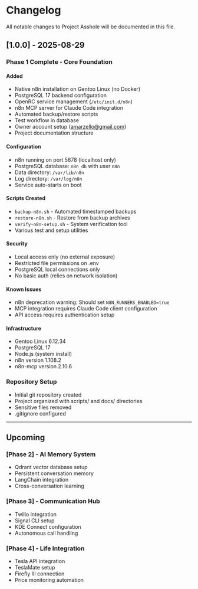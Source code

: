 # Changelog

All notable changes to Project Asshole will be documented in this file.

## [1.0.0] - 2025-08-29

### Phase 1 Complete - Core Foundation

#### Added
- Native n8n installation on Gentoo Linux (no Docker)
- PostgreSQL 17 backend configuration
- OpenRC service management (`/etc/init.d/n8n`)
- n8n MCP server for Claude Code integration
- Automated backup/restore scripts
- Test workflow in database
- Owner account setup (amarzello@gmail.com)
- Project documentation structure

#### Configuration
- n8n running on port 5678 (localhost only)
- PostgreSQL database: `n8n_db` with user `n8n`
- Data directory: `/var/lib/n8n`
- Log directory: `/var/log/n8n`
- Service auto-starts on boot

#### Scripts Created
- `backup-n8n.sh` - Automated timestamped backups
- `restore-n8n.sh` - Restore from backup archives
- `verify-n8n-setup.sh` - System verification tool
- Various test and setup utilities

#### Security
- Local access only (no external exposure)
- Restricted file permissions on .env
- PostgreSQL local connections only
- No basic auth (relies on network isolation)

#### Known Issues
- n8n deprecation warning: Should set `N8N_RUNNERS_ENABLED=true`
- MCP integration requires Claude Code client configuration
- API access requires authentication setup

#### Infrastructure
- Gentoo Linux 6.12.34
- PostgreSQL 17
- Node.js (system install)
- n8n version 1.108.2
- n8n-mcp version 2.10.6

### Repository Setup
- Initial git repository created
- Project organized with scripts/ and docs/ directories
- Sensitive files removed
- .gitignore configured

---

## Upcoming

### [Phase 2] - AI Memory System
- Qdrant vector database setup
- Persistent conversation memory
- LangChain integration
- Cross-conversation learning

### [Phase 3] - Communication Hub
- Twilio integration
- Signal CLI setup
- KDE Connect configuration
- Autonomous call handling

### [Phase 4] - Life Integration
- Tesla API integration
- TeslaMate setup
- Firefly III connection
- Price monitoring automation